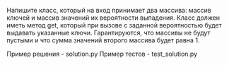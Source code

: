 Напишите класс, который на вход принимает два массива: массив ключей и массив значений их вероятности выпадения.
Класс должен иметь метод get, который при вызове с заданной вероятностью будет выдавать указанные ключи.
Гарантируются, что массивы не будут пустыми и что сумма значений второго массива будет равна 1.

Пример решения - solution.py
Пример тестов - test_solution.py